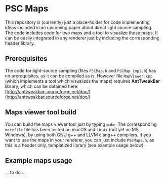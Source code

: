 # PSC Maps

This repository is (currently) just a place-holder for code implementing ideas included in an upcoming paper about direct light source sampling. The code includes code for two maps and a tool to visualize those maps. It can be easily integrated in any renderer just by including the corresponding header library.

## Prerequisites

The code for light-source sampling (files `PSCMap.h` and `PSCMap_impl.h`) has no prerequisites, as it can be compiled as is. However file `MapViewer.cpp`  (which implements a tool which visualizes the maps) requires **AntTweakBar** library, which can be obtained here: [http://anttweakbar.sourceforge.net/doc/](http://anttweakbar.sourceforge.net/doc/)

## Maps viewer tool build

You can build the maps viewer tool just by typing  `make`. The corresponding `makefile` file has been tested on macOS and Linux (not yet on MS Windows), by using both GNU g++ and LLVM clang++ compilers. If you want to use the maps in your renderer, you can just include `PSCMaps.h`, as this is a header only, templatized library (see example usage below)

##  Example maps usage

... to do....
